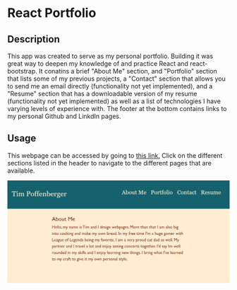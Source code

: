 # React Portfolio

## Description

This app was created to serve as my personal portfolio. Building it was great way to deepen my knowledge of and practice React and react-bootstrap. It conatins a brief "About Me" section, and "Portfolio" section that lists some of my previous projects, a "Contact" section that allows you to send me an email directly (functionality not yet implemented), and a "Resume" section that has a downloadable version of my resume (functionality not yet implemented) as well as a list of technologies I have varying levels of experience with. The footer at the bottom contains links to my personal Github and LinkdIn pages.

## Usage

This webpage can be accessed by going to [this link.](https://main--hilarious-torte-26d0ae.netlify.app/portfolio) Click on the different sections listed in the header to navigate to the different pages that are available. 

![screenshot of the About Me section of the React Portfolio page](./public/portfolio.png)